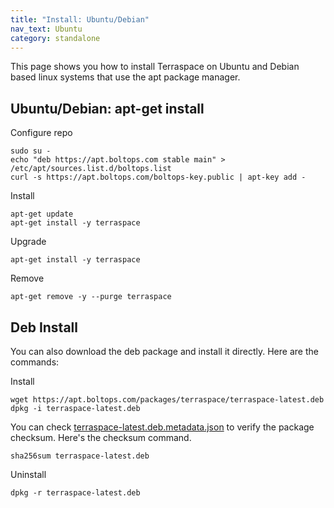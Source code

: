 ```yaml
---
title: "Install: Ubuntu/Debian"
nav_text: Ubuntu
category: standalone
---
```


This page shows you how to install Terraspace on Ubuntu and Debian based linux systems that use the apt package manager.

## Ubuntu/Debian: apt-get install

Configure repo

    sudo su -
    echo "deb https://apt.boltops.com stable main" > /etc/apt/sources.list.d/boltops.list
    curl -s https://apt.boltops.com/boltops-key.public | apt-key add -

Install

    apt-get update
    apt-get install -y terraspace

Upgrade

    apt-get install -y terraspace

Remove

    apt-get remove -y --purge terraspace

## Deb Install

You can also download the deb package and install it directly. Here are the commands:

Install

    wget https://apt.boltops.com/packages/terraspace/terraspace-latest.deb
    dpkg -i terraspace-latest.deb

You can check [terraspace-latest.deb.metadata.json](https://apt.boltops.com/packages/terraspace/terraspace-latest.deb.metadata.json) to verify the package checksum. Here's the checksum command.

    sha256sum terraspace-latest.deb

Uninstall

    dpkg -r terraspace-latest.deb
